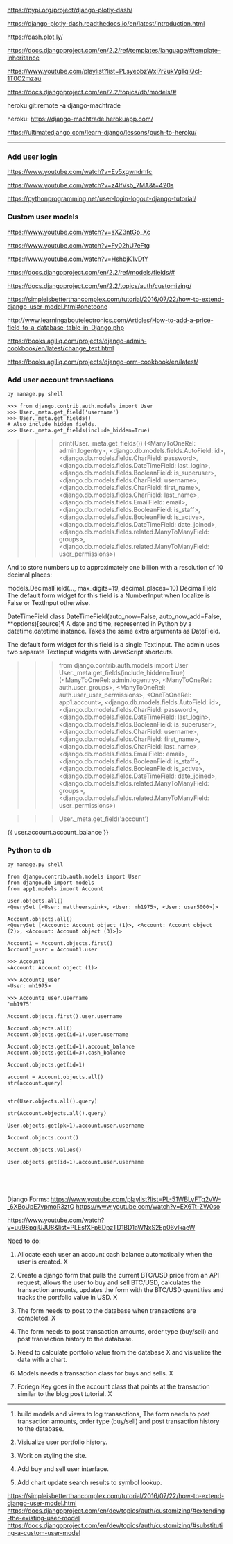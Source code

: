 https://pypi.org/project/django-plotly-dash/

https://django-plotly-dash.readthedocs.io/en/latest/introduction.html

https://dash.plot.ly/

https://docs.djangoproject.com/en/2.2/ref/templates/language/#template-inheritance

https://www.youtube.com/playlist?list=PLsyeobzWxl7r2ukVgTqIQcl-1T0C2mzau

https://docs.djangoproject.com/en/2.2/topics/db/models/#


heroku git:remote -a django-machtrade

heroku: https://django-machtrade.herokuapp.com/

https://ultimatedjango.com/learn-django/lessons/push-to-heroku/

---

### Add user login

https://www.youtube.com/watch?v=Ev5xgwndmfc

https://www.youtube.com/watch?v=z4lfVsb_7MA&t=420s

https://pythonprogramming.net/user-login-logout-django-tutorial/

### Custom user models

https://www.youtube.com/watch?v=sXZ3ntGp_Xc

https://www.youtube.com/watch?v=Fy02hU7eFtg

https://www.youtube.com/watch?v=HshbjK1vDtY

https://docs.djangoproject.com/en/2.2/ref/models/fields/#

https://docs.djangoproject.com/en/2.2/topics/auth/customizing/

https://simpleisbetterthancomplex.com/tutorial/2016/07/22/how-to-extend-django-user-model.html#onetoone

http://www.learningaboutelectronics.com/Articles/How-to-add-a-price-field-to-a-database-table-in-Django.php

https://books.agiliq.com/projects/django-admin-cookbook/en/latest/change_text.html

https://books.agiliq.com/projects/django-orm-cookbook/en/latest/


### Add user account transactions
```
py manage.py shell

>>> from django.contrib.auth.models import User
>>> User._meta.get_field('username')
>>> User._meta.get_fields()
# Also include hidden fields.
>>> User._meta.get_fields(include_hidden=True)
```
>>> print(User._meta.get_fields())
(<ManyToOneRel: admin.logentry>, <django.db.models.fields.AutoField: id>, <django.db.models.fields.CharField: password>, <django.db.models.fields.DateTimeField: last_login>, <django.db.models.fields.BooleanField: is_superuser>, <django.db.models.fields.CharField: username>, <django.db.models.fields.CharField: first_name>, <django.db.models.fields.CharField: last_name>, <django.db.models.fields.EmailField: email>, <django.db.models.fields.BooleanField: is_staff>, <django.db.models.fields.BooleanField: is_active>, <django.db.models.fields.DateTimeField: date_joined>, <django.db.models.fields.related.ManyToManyField: groups>, <django.db.models.fields.related.ManyToManyField: user_permissions>)

And to store numbers up to approximately one billion with a resolution of 10 decimal places:

models.DecimalField(..., max_digits=19, decimal_places=10)
DecimalField
The default form widget for this field is a NumberInput when localize is False or TextInput otherwise.

DateTimeField
class DateTimeField(auto_now=False, auto_now_add=False, **options)[source]¶
A date and time, represented in Python by a datetime.datetime instance. Takes the same extra arguments as DateField.

The default form widget for this field is a single TextInput. The admin uses two separate TextInput widgets with JavaScript shortcuts.

>>> from django.contrib.auth.models import User
>>> User._meta.get_fields(include_hidden=True)
(<ManyToOneRel: admin.logentry>, <ManyToOneRel: auth.user_groups>, <ManyToOneRel: auth.user_user_permissions>, <OneToOneRel: app1.account>, <django.db.models.fields.AutoField: id>, <django.db.models.fields.CharField: password>, <django.db.models.fields.DateTimeField: last_login>, <django.db.models.fields.BooleanField: is_superuser>, <django.db.models.fields.CharField: username>, <django.db.models.fields.CharField: first_name>, <django.db.models.fields.CharField: last_name>, <django.db.models.fields.EmailField: email>, <django.db.models.fields.BooleanField: is_staff>, <django.db.models.fields.BooleanField: is_active>, <django.db.models.fields.DateTimeField: date_joined>, <django.db.models.fields.related.ManyToManyField: groups>, <django.db.models.fields.related.ManyToManyField: user_permissions>)

>>> User._meta.get_field('account')

{{ user.account.account_balance }}

### Python to db
```
py manage.py shell

from django.contrib.auth.models import User
from django.db import models
from app1.models import Account

User.objects.all()
<QuerySet [<User: mattheerspink>, <User: mh1975>, <User: user5000>]>

Account.objects.all()
<QuerySet [<Account: Account object (1)>, <Account: Account object (2)>, <Account: Account object (3)>]>

Account1 = Account.objects.first()
Account1_user = Account1.user

>>> Account1
<Account: Account object (1)>

>>> Account1_user
<User: mh1975>

>>> Account1_user.username
'mh1975'

Account.objects.first().user.username

Account.objects.all()
Account.objects.get(id=1).user.username

Account.objects.get(id=1).account_balance
Account.objects.get(id=3).cash_balance    

Account.objects.get(id=1)

account = Account.objects.all()
str(account.query)


str(User.objects.all().query)

str(Account.objects.all().query)

User.objects.get(pk=1).account.user.username

Account.objects.count()

Account.objects.values()

User.objects.get(id=1).account.user.username





```
Django Forms: 
https://www.youtube.com/playlist?list=PL-51WBLyFTg2vW-_6XBoUpE7vpmoR3ztO
https://www.youtube.com/watch?v=EX6Tt-ZW0so

https://www.youtube.com/watch?v=uu98pqiUJU8&list=PLEsfXFp6DpzTD1BD1aWNxS2Ep06vIkaeW


Need to do:

1. Allocate each user an account cash balance automatically when the user is created. X
   
2. Create a django form that pulls the current BTC/USD price from an API request, allows the user to buy and sell BTC/USD, calculates the transaction amounts, updates the form with the BTC/USD quantities and tracks the portfolio value in USD. X

3. The form needs to post to the database when transactions are completed. X

4. The form needs to post transaction amounts, order type (buy/sell) and post transaction history to the database.

5. Need to calculate portfolio value from the database  X and visiualize the data with a chart.

6. Models needs a transaction class for buys and sells. X

7. Foriegn Key goes in the account class that points at the transaction similar to the blog post tutorial. X


-------------------------
1. build models and views to log transactions, The form needs to post transaction amounts, order type (buy/sell) and post transaction history to the database.

2. Visiualize user portfolio history.

3. Work on styling the site.

4. Add buy and sell user interface.

5. Add chart update search results to symbol lookup.



https://simpleisbetterthancomplex.com/tutorial/2016/07/22/how-to-extend-django-user-model.html
https://docs.djangoproject.com/en/dev/topics/auth/customizing/#extending-the-existing-user-model
https://docs.djangoproject.com/en/dev/topics/auth/customizing/#substituting-a-custom-user-model

